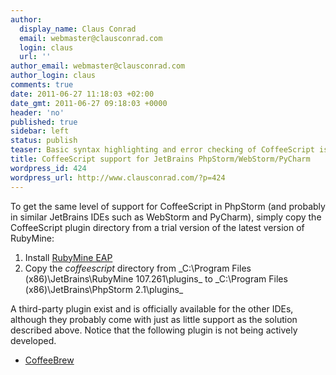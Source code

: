 ```yaml
---
author:
  display_name: Claus Conrad
  email: webmaster@clausconrad.com
  login: claus
  url: ''
author_email: webmaster@clausconrad.com
author_login: claus
comments: true
date: 2011-06-27 11:18:03 +02:00
date_gmt: 2011-06-27 09:18:03 +0000
header: 'no'
published: true
sidebar: left
status: publish
teaser: Basic syntax highlighting and error checking of CoffeeScript is only officially available in Jetbrains RubyMine IDE - read on to get it in other IDEs.
title: CoffeeScript support for JetBrains PhpStorm/WebStorm/PyCharm
wordpress_id: 424
wordpress_url: http://www.clausconrad.com/?p=424
---
```

To get the same level of support for CoffeeScript in PhpStorm (and probably in similar JetBrains IDEs such as WebStorm and PyCharm), simply copy the CoffeeScript plugin directory from a trial version of the latest version of RubyMine:

1.  Install [RubyMine EAP](https://confluence.jetbrains.com/display/RUBYDEV/RubyMine+Preview+and+RC+builds)
2.  Copy the _coffeescript_ directory from _C:\Program Files (x86)\JetBrains\RubyMine 107.261\plugins\_ to _C:\Program Files (x86)\JetBrains\PhpStorm 2.1\plugins\_

A third-party plugin exist and is officially available for the other IDEs, although they probably come with just as little support as the solution described above. Notice that the following plugin is not being actively developed.

*   [CoffeeBrew](https://github.com/netzpirat/coffee-brew#readme)
